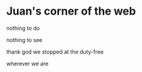 # Juan's corner of the web

nothing to do

nothing to see

thank god we stopped at the duty-free

wherever we are


